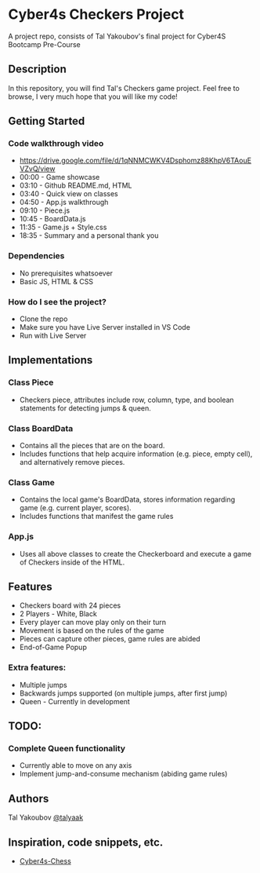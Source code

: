 # Cyber4s Checkers Project

A project repo, consists of Tal Yakoubov's final project for Cyber4S Bootcamp Pre-Course

## Description

In this repository, you will find Tal's Checkers game project. Feel free to browse, I very much hope that you will like my code!

## Getting Started

### Code walkthrough video
* https://drive.google.com/file/d/1qNNMCWKV4Dsphomz88KhpV6TAouEVZvQ/view
* 00:00 - Game showcase
* 03:10 - Github README.md, HTML
* 03:40 - Quick view on classes
* 04:50 - App.js walkthrough
* 09:10 - Piece.js
* 10:45 - BoardData.js
* 11:35 - Game.js + Style.css
* 18:35 - Summary and a personal thank you

### Dependencies

* No prerequisites whatsoever
* Basic JS, HTML & CSS

### How do I see the project?

* Clone the repo
* Make sure you have Live Server installed in VS Code
* Run with Live Server

## Implementations

### Class Piece
* Checkers piece, attributes include row, column, type, and boolean statements for detecting jumps & queen.

### Class BoardData
* Contains all the pieces that are on the board. 
* Includes functions that help acquire information (e.g. piece, empty cell), and alternatively remove pieces.

### Class Game
* Contains the local game's BoardData, stores information regarding game (e.g. current player, scores). 
* Includes functions that manifest the game rules

### App.js
* Uses all above classes to create the Checkerboard and execute a game of Checkers inside of the HTML.

## Features
* Checkers board with 24 pieces
* 2 Players - White, Black
* Every player can move play only on their turn
* Movement is based on the rules of the game
* Pieces can capture other pieces, game rules are abided
* End-of-Game Popup

### Extra features:
* Multiple jumps
* Backwards jumps supported (on multiple jumps, after first jump)
* Queen - Currently in development

## TODO:
### Complete Queen functionality 
* Currently able to move on any axis
* Implement jump-and-consume mechanism (abiding game rules)

## Authors

Tal Yakoubov
[@talyaak](https://github.com/talyaak/)

## Inspiration, code snippets, etc.
* [Cyber4s-Chess](https://github.com/talyaak/Cyber4S)
